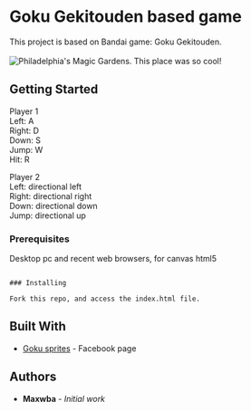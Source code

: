 # Goku Gekitouden based game

This project is based on Bandai game: Goku Gekitouden.<br><br>
![Philadelphia's Magic Gardens. This place was so cool!](https://gamespot1.cbsistatic.com/uploads/scale_tiny/box/7/2/0/2/11245-37202.jpg)

## Getting Started

Player 1 <br>
Left: A <br>
Right: D <br>
Down: S <br>
Jump: W <br>
Hit: R <br>

Player 2 <br>
Left: directional left <br>
Right: directional right<br>
Down: directional down <br>
Jump: directional up <br>


### Prerequisites
Desktop pc and recent web browsers, for canvas html5

```

### Installing

Fork this repo, and access the index.html file.

```

## Built With

* [Goku sprites](https://www.facebook.com/1485254224854008/photos/pb.1485254224854008.-2207520000../1505683009477796/?type=3&theater) - Facebook page

## Authors

* **Maxwba** - *Initial work*
